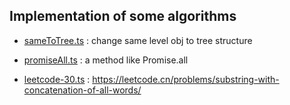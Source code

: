 ## Implementation of some algorithms

- [sameToTree.ts](./sameToTree.ts) : change same level obj to tree structure

- [promiseAll.ts](./promiseAll.ts) : a method like Promise.all

- [leetcode-30.ts](./leetcode-30.ts) : https://leetcode.cn/problems/substring-with-concatenation-of-all-words/